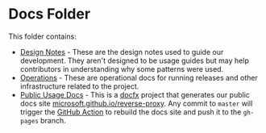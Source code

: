 # Docs Folder

This folder contains:

* [Design Notes](designs/) - These are the design notes used to guide our development. They aren't designed to be usage guides but may help contributors in understanding why some patterns were used.
* [Operations](operations/) - These are operational docs for running releases and other infrastructure related to the project.
* [Public Usage Docs](docfx/) - This is a [docfx](https://dotnet.github.com/docfx) project that generates our public docs site [microsoft.github.io/reverse-proxy](https://microsoft.github.io/reverse-proxy). Any commit to `master` will trigger the [GitHub Action](../.github/workflows/docfx_build.yml) to rebuild the docs site and push it to the `gh-pages` branch.
